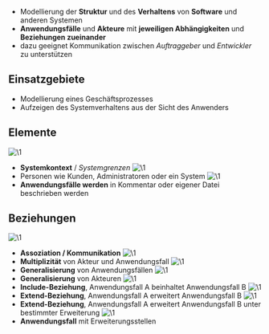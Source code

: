 - Modellierung der **Struktur** und des **Verhaltens** von **Software** und anderen Systemen
- **Anwendungsfälle** und **Akteure** mit **jeweiligen Abhängigkeiten** und **Beziehungen zueinander**
- dazu geeignet Kommunikation zwischen *Auftraggeber* und *Entwickler* zu unterstützen

## Einsatzgebiete
- Modellierung eines Geschäftsprozesses
- Aufzeigen des Systemverhaltens aus der Sicht des Anwenders

## Elemente
![\1](attachments/\1)
- **Systemkontext** / *Systemgrenzen*
![\1](attachments/\1)
- Personen wie Kunden, Administratoren oder ein System
![\1](attachments/\1)
- **Anwendungsfälle werden** in Kommentar oder eigener Datei beschrieben werden
## Beziehungen
![\1](attachments/\1)
- **Assoziation / Kommunikation**
![\1](attachments/\1)
- **Multiplizität** von Akteur und Anwendungsfall
![\1](attachments/\1)
- **Generalisierung** von Anwendungsfällen
![\1](attachments/\1)
- **Generalisierung** von Akteuren
![\1](attachments/\1)
- **Include-Beziehung**, Anwendungsfall A beinhaltet Anwendungsfall B
![\1](attachments/\1)
- **Extend-Beziehung**, Anwendungsfall A erweitert Anwendungsfall B
![\1](attachments/\1)
- **Extend-Beziehung**, Anwendungsfall A erweitert Anwendungsfall B unter bestimmter Erweiterung
![\1](attachments/\1)
- **Anwendungsfall** mit Erweiterungsstellen